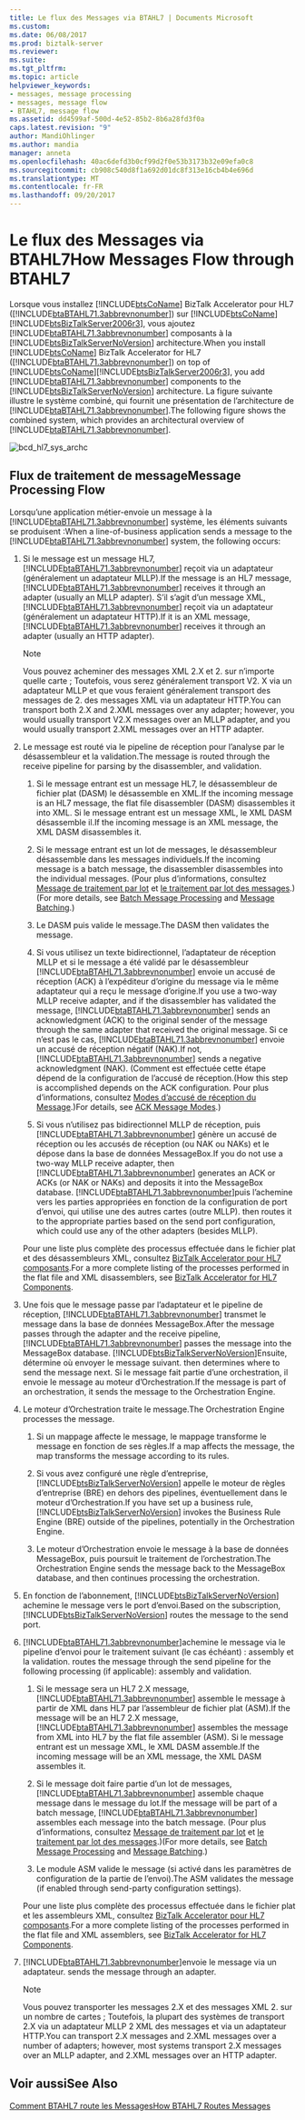 ```yaml
---
title: Le flux des Messages via BTAHL7 | Documents Microsoft
ms.custom: 
ms.date: 06/08/2017
ms.prod: biztalk-server
ms.reviewer: 
ms.suite: 
ms.tgt_pltfrm: 
ms.topic: article
helpviewer_keywords:
- messages, message processing
- messages, message flow
- BTAHL7, message flow
ms.assetid: dd4599af-500d-4e52-85b2-8b6a28fd3f0a
caps.latest.revision: "9"
author: MandiOhlinger
ms.author: mandia
manager: anneta
ms.openlocfilehash: 40ac6defd3b0cf99d2f0e53b3173b32e09efa0c8
ms.sourcegitcommit: cb908c540d8f1a692d01dc8f313e16cb4b4e696d
ms.translationtype: MT
ms.contentlocale: fr-FR
ms.lasthandoff: 09/20/2017
---
```

# <a name="how-messages-flow-through-btahl7"></a><span data-ttu-id="88deb-102">Le flux des Messages via BTAHL7</span><span class="sxs-lookup"><span data-stu-id="88deb-102">How Messages Flow through BTAHL7</span></span>
<span data-ttu-id="88deb-103">Lorsque vous installez [!INCLUDE[btsCoName](../../includes/btsconame-md.md)] BizTalk Accelerator pour HL7 ([!INCLUDE[btaBTAHL71.3abbrevnonumber](../../includes/btabtahl71-3abbrevnonumber-md.md)]) sur [!INCLUDE[btsCoName](../../includes/btsconame-md.md)] [!INCLUDE[btsBizTalkServer2006r3](../../includes/btsbiztalkserver2006r3-md.md)], vous ajoutez [!INCLUDE[btaBTAHL71.3abbrevnonumber](../../includes/btabtahl71-3abbrevnonumber-md.md)] composants à la [!INCLUDE[btsBizTalkServerNoVersion](../../includes/btsbiztalkservernoversion-md.md)] architecture.</span><span class="sxs-lookup"><span data-stu-id="88deb-103">When you install [!INCLUDE[btsCoName](../../includes/btsconame-md.md)] BizTalk Accelerator for HL7 ([!INCLUDE[btaBTAHL71.3abbrevnonumber](../../includes/btabtahl71-3abbrevnonumber-md.md)]) on top of [!INCLUDE[btsCoName](../../includes/btsconame-md.md)][!INCLUDE[btsBizTalkServer2006r3](../../includes/btsbiztalkserver2006r3-md.md)], you add [!INCLUDE[btaBTAHL71.3abbrevnonumber](../../includes/btabtahl71-3abbrevnonumber-md.md)] components to the [!INCLUDE[btsBizTalkServerNoVersion](../../includes/btsbiztalkservernoversion-md.md)] architecture.</span></span> <span data-ttu-id="88deb-104">La figure suivante illustre le système combiné, qui fournit une présentation de l’architecture de [!INCLUDE[btaBTAHL71.3abbrevnonumber](../../includes/btabtahl71-3abbrevnonumber-md.md)].</span><span class="sxs-lookup"><span data-stu-id="88deb-104">The following figure shows the combined system, which provides an architectural overview of [!INCLUDE[btaBTAHL71.3abbrevnonumber](../../includes/btabtahl71-3abbrevnonumber-md.md)].</span></span>  
  
 ![](../../adapters-and-accelerators/accelerator-hl7/media/bcd-hl7-sys-archc.gif "bcd_hl7_sys_archc")  
  
## <a name="message-processing-flow"></a><span data-ttu-id="88deb-105">Flux de traitement de message</span><span class="sxs-lookup"><span data-stu-id="88deb-105">Message Processing Flow</span></span>  
 <span data-ttu-id="88deb-106">Lorsqu’une application métier-envoie un message à la [!INCLUDE[btaBTAHL71.3abbrevnonumber](../../includes/btabtahl71-3abbrevnonumber-md.md)] système, les éléments suivants se produisent :</span><span class="sxs-lookup"><span data-stu-id="88deb-106">When a line-of-business application sends a message to the [!INCLUDE[btaBTAHL71.3abbrevnonumber](../../includes/btabtahl71-3abbrevnonumber-md.md)] system, the following occurs:</span></span>  
  
1.  <span data-ttu-id="88deb-107">Si le message est un message HL7, [!INCLUDE[btaBTAHL71.3abbrevnonumber](../../includes/btabtahl71-3abbrevnonumber-md.md)] reçoit via un adaptateur (généralement un adaptateur MLLP).</span><span class="sxs-lookup"><span data-stu-id="88deb-107">If the message is an HL7 message, [!INCLUDE[btaBTAHL71.3abbrevnonumber](../../includes/btabtahl71-3abbrevnonumber-md.md)] receives it through an adapter (usually an MLLP adapter).</span></span> <span data-ttu-id="88deb-108">S’il s’agit d’un message XML, [!INCLUDE[btaBTAHL71.3abbrevnonumber](../../includes/btabtahl71-3abbrevnonumber-md.md)] reçoit via un adaptateur (généralement un adaptateur HTTP).</span><span class="sxs-lookup"><span data-stu-id="88deb-108">If it is an XML message, [!INCLUDE[btaBTAHL71.3abbrevnonumber](../../includes/btabtahl71-3abbrevnonumber-md.md)] receives it through an adapter (usually an HTTP adapter).</span></span>  
  
    > [!NOTE]
    >  <span data-ttu-id="88deb-109">Vous pouvez acheminer des messages XML 2.X et 2. sur n’importe quelle carte ; Toutefois, vous serez généralement transport V2. X via un adaptateur MLLP et que vous feraient généralement transport des messages de 2. des messages XML via un adaptateur HTTP.</span><span class="sxs-lookup"><span data-stu-id="88deb-109">You can transport both 2.X and 2.XML messages over any adapter; however, you would usually transport V2.X messages over an MLLP adapter, and you would usually transport 2.XML messages over an HTTP adapter.</span></span>  
  
2.  <span data-ttu-id="88deb-110">Le message est routé via le pipeline de réception pour l’analyse par le désassembleur et la validation.</span><span class="sxs-lookup"><span data-stu-id="88deb-110">The message is routed through the receive pipeline for parsing by the disassembler, and validation.</span></span>  
  
    1.  <span data-ttu-id="88deb-111">Si le message entrant est un message HL7, le désassembleur de fichier plat (DASM) le désassemble en XML.</span><span class="sxs-lookup"><span data-stu-id="88deb-111">If the incoming message is an HL7 message, the flat file disassembler (DASM) disassembles it into XML.</span></span> <span data-ttu-id="88deb-112">Si le message entrant est un message XML, le XML DASM désassemble il.</span><span class="sxs-lookup"><span data-stu-id="88deb-112">If the incoming message is an XML message, the XML DASM disassembles it.</span></span>  
  
    2.  <span data-ttu-id="88deb-113">Si le message entrant est un lot de messages, le désassembleur désassemble dans les messages individuels.</span><span class="sxs-lookup"><span data-stu-id="88deb-113">If the incoming message is a batch message, the disassembler disassembles into the individual messages.</span></span> <span data-ttu-id="88deb-114">(Pour plus d’informations, consultez [Message de traitement par lot](../../adapters-and-accelerators/accelerator-hl7/batch-message-processing.md) et [le traitement par lot des messages](../../adapters-and-accelerators/accelerator-hl7/message-batching.md).)</span><span class="sxs-lookup"><span data-stu-id="88deb-114">(For more details, see [Batch Message Processing](../../adapters-and-accelerators/accelerator-hl7/batch-message-processing.md) and [Message Batching](../../adapters-and-accelerators/accelerator-hl7/message-batching.md).)</span></span>  
  
    3.  <span data-ttu-id="88deb-115">Le DASM puis valide le message.</span><span class="sxs-lookup"><span data-stu-id="88deb-115">The DASM then validates the message.</span></span>  
  
    4.  <span data-ttu-id="88deb-116">Si vous utilisez un texte bidirectionnel, l’adaptateur de réception MLLP et si le message a été validé par le désassembleur [!INCLUDE[btaBTAHL71.3abbrevnonumber](../../includes/btabtahl71-3abbrevnonumber-md.md)] envoie un accusé de réception (ACK) à l’expéditeur d’origine du message via le même adaptateur qui a reçu le message d’origine.</span><span class="sxs-lookup"><span data-stu-id="88deb-116">If you use a two-way MLLP receive adapter, and if the disassembler has validated the message, [!INCLUDE[btaBTAHL71.3abbrevnonumber](../../includes/btabtahl71-3abbrevnonumber-md.md)] sends an acknowledgment (ACK) to the original sender of the message through the same adapter that received the original message.</span></span> <span data-ttu-id="88deb-117">Si ce n’est pas le cas, [!INCLUDE[btaBTAHL71.3abbrevnonumber](../../includes/btabtahl71-3abbrevnonumber-md.md)] envoie un accusé de réception négatif (NAK).</span><span class="sxs-lookup"><span data-stu-id="88deb-117">If not, [!INCLUDE[btaBTAHL71.3abbrevnonumber](../../includes/btabtahl71-3abbrevnonumber-md.md)] sends a negative acknowledgment (NAK).</span></span> <span data-ttu-id="88deb-118">(Comment est effectuée cette étape dépend de la configuration de l’accusé de réception.</span><span class="sxs-lookup"><span data-stu-id="88deb-118">(How this step is accomplished depends on the ACK configuration.</span></span> <span data-ttu-id="88deb-119">Pour plus d’informations, consultez [Modes d’accusé de réception du Message](../../adapters-and-accelerators/accelerator-hl7/ack-message-modes.md).)</span><span class="sxs-lookup"><span data-stu-id="88deb-119">For details, see [ACK Message Modes](../../adapters-and-accelerators/accelerator-hl7/ack-message-modes.md).)</span></span>  
  
    5.  <span data-ttu-id="88deb-120">Si vous n’utilisez pas bidirectionnel MLLP de réception, puis [!INCLUDE[btaBTAHL71.3abbrevnonumber](../../includes/btabtahl71-3abbrevnonumber-md.md)] génère un accusé de réception ou les accusés de réception (ou NAK ou NAKs) et le dépose dans la base de données MessageBox.</span><span class="sxs-lookup"><span data-stu-id="88deb-120">If you do not use a two-way MLLP receive adapter, then [!INCLUDE[btaBTAHL71.3abbrevnonumber](../../includes/btabtahl71-3abbrevnonumber-md.md)] generates an ACK or ACKs (or NAK or NAKs) and deposits it into the MessageBox database.</span></span> [!INCLUDE[btaBTAHL71.3abbrevnonumber](../../includes/btabtahl71-3abbrevnonumber-md.md)]<span data-ttu-id="88deb-121">puis l’achemine vers les parties appropriées en fonction de la configuration de port d’envoi, qui utilise une des autres cartes (outre MLLP).</span><span class="sxs-lookup"><span data-stu-id="88deb-121"> then routes it to the appropriate parties based on the send port configuration, which could use any of the other adapters (besides MLLP).</span></span>  
  
     <span data-ttu-id="88deb-122">Pour une liste plus complète des processus effectuée dans le fichier plat et des désassembleurs XML, consultez [BizTalk Accelerator pour HL7 composants](../../adapters-and-accelerators/accelerator-hl7/biztalk-accelerator-for-hl7-components.md).</span><span class="sxs-lookup"><span data-stu-id="88deb-122">For a more complete listing of the processes performed in the flat file and XML disassemblers, see [BizTalk Accelerator for HL7 Components](../../adapters-and-accelerators/accelerator-hl7/biztalk-accelerator-for-hl7-components.md).</span></span>  
  
3.  <span data-ttu-id="88deb-123">Une fois que le message passe par l’adaptateur et le pipeline de réception, [!INCLUDE[btaBTAHL71.3abbrevnonumber](../../includes/btabtahl71-3abbrevnonumber-md.md)] transmet le message dans la base de données MessageBox.</span><span class="sxs-lookup"><span data-stu-id="88deb-123">After the message passes through the adapter and the receive pipeline, [!INCLUDE[btaBTAHL71.3abbrevnonumber](../../includes/btabtahl71-3abbrevnonumber-md.md)] passes the message into the MessageBox database.</span></span> [!INCLUDE[btsBizTalkServerNoVersion](../../includes/btsbiztalkservernoversion-md.md)]<span data-ttu-id="88deb-124">Ensuite, détermine où envoyer le message suivant.</span><span class="sxs-lookup"><span data-stu-id="88deb-124"> then determines where to send the message next.</span></span> <span data-ttu-id="88deb-125">Si le message fait partie d’une orchestration, il envoie le message au moteur d’Orchestration.</span><span class="sxs-lookup"><span data-stu-id="88deb-125">If the message is part of an orchestration, it sends the message to the Orchestration Engine.</span></span>  
  
4.  <span data-ttu-id="88deb-126">Le moteur d’Orchestration traite le message.</span><span class="sxs-lookup"><span data-stu-id="88deb-126">The Orchestration Engine processes the message.</span></span>  
  
    1.  <span data-ttu-id="88deb-127">Si un mappage affecte le message, le mappage transforme le message en fonction de ses règles.</span><span class="sxs-lookup"><span data-stu-id="88deb-127">If a map affects the message, the map transforms the message according to its rules.</span></span>  
  
    2.  <span data-ttu-id="88deb-128">Si vous avez configuré une règle d’entreprise, [!INCLUDE[btsBizTalkServerNoVersion](../../includes/btsbiztalkservernoversion-md.md)] appelle le moteur de règles d’entreprise (BRE) en dehors des pipelines, éventuellement dans le moteur d’Orchestration.</span><span class="sxs-lookup"><span data-stu-id="88deb-128">If you have set up a business rule, [!INCLUDE[btsBizTalkServerNoVersion](../../includes/btsbiztalkservernoversion-md.md)] invokes the Business Rule Engine (BRE) outside of the pipelines, potentially in the Orchestration Engine.</span></span>  
  
    3.  <span data-ttu-id="88deb-129">Le moteur d’Orchestration envoie le message à la base de données MessageBox, puis poursuit le traitement de l’orchestration.</span><span class="sxs-lookup"><span data-stu-id="88deb-129">The Orchestration Engine sends the message back to the MessageBox database, and then continues processing the orchestration.</span></span>  
  
5.  <span data-ttu-id="88deb-130">En fonction de l’abonnement, [!INCLUDE[btsBizTalkServerNoVersion](../../includes/btsbiztalkservernoversion-md.md)] achemine le message vers le port d’envoi.</span><span class="sxs-lookup"><span data-stu-id="88deb-130">Based on the subscription, [!INCLUDE[btsBizTalkServerNoVersion](../../includes/btsbiztalkservernoversion-md.md)] routes the message to the send port.</span></span>  
  
6.  [!INCLUDE[btaBTAHL71.3abbrevnonumber](../../includes/btabtahl71-3abbrevnonumber-md.md)]<span data-ttu-id="88deb-131">achemine le message via le pipeline d’envoi pour le traitement suivant (le cas échéant) : assembly et la validation.</span><span class="sxs-lookup"><span data-stu-id="88deb-131"> routes the message through the send pipeline for the following processing (if applicable): assembly and validation.</span></span>  
  
    1.  <span data-ttu-id="88deb-132">Si le message sera un HL7 2.X message, [!INCLUDE[btaBTAHL71.3abbrevnonumber](../../includes/btabtahl71-3abbrevnonumber-md.md)] assemble le message à partir de XML dans HL7 par l’assembleur de fichier plat (ASM).</span><span class="sxs-lookup"><span data-stu-id="88deb-132">If the message will be an HL7 2.X message, [!INCLUDE[btaBTAHL71.3abbrevnonumber](../../includes/btabtahl71-3abbrevnonumber-md.md)] assembles the message from XML into HL7 by the flat file assembler (ASM).</span></span> <span data-ttu-id="88deb-133">Si le message entrant est un message XML, le XML DASM assemble.</span><span class="sxs-lookup"><span data-stu-id="88deb-133">If the incoming message will be an XML message, the XML DASM assembles it.</span></span>  
  
    2.  <span data-ttu-id="88deb-134">Si le message doit faire partie d’un lot de messages, [!INCLUDE[btaBTAHL71.3abbrevnonumber](../../includes/btabtahl71-3abbrevnonumber-md.md)] assemble chaque message dans le message du lot.</span><span class="sxs-lookup"><span data-stu-id="88deb-134">If the message will be part of a batch message, [!INCLUDE[btaBTAHL71.3abbrevnonumber](../../includes/btabtahl71-3abbrevnonumber-md.md)] assembles each message into the batch message.</span></span> <span data-ttu-id="88deb-135">(Pour plus d’informations, consultez [Message de traitement par lot](../../adapters-and-accelerators/accelerator-hl7/batch-message-processing.md) et [le traitement par lot des messages](../../adapters-and-accelerators/accelerator-hl7/message-batching.md).)</span><span class="sxs-lookup"><span data-stu-id="88deb-135">(For more details, see [Batch Message Processing](../../adapters-and-accelerators/accelerator-hl7/batch-message-processing.md) and [Message Batching](../../adapters-and-accelerators/accelerator-hl7/message-batching.md).)</span></span>  
  
    3.  <span data-ttu-id="88deb-136">Le module ASM valide le message (si activé dans les paramètres de configuration de la partie de l’envoi).</span><span class="sxs-lookup"><span data-stu-id="88deb-136">The ASM validates the message (if enabled through send-party configuration settings).</span></span>  
  
     <span data-ttu-id="88deb-137">Pour une liste plus complète des processus effectuée dans le fichier plat et les assembleurs XML, consultez [BizTalk Accelerator pour HL7 composants](../../adapters-and-accelerators/accelerator-hl7/biztalk-accelerator-for-hl7-components.md).</span><span class="sxs-lookup"><span data-stu-id="88deb-137">For a more complete listing of the processes performed in the flat file and XML assemblers, see [BizTalk Accelerator for HL7 Components](../../adapters-and-accelerators/accelerator-hl7/biztalk-accelerator-for-hl7-components.md).</span></span>  
  
7.  [!INCLUDE[btaBTAHL71.3abbrevnonumber](../../includes/btabtahl71-3abbrevnonumber-md.md)]<span data-ttu-id="88deb-138">envoie le message via un adaptateur.</span><span class="sxs-lookup"><span data-stu-id="88deb-138"> sends the message through an adapter.</span></span>  
  
    > [!NOTE]
    >  <span data-ttu-id="88deb-139">Vous pouvez transporter les messages 2.X et des messages XML 2. sur un nombre de cartes ; Toutefois, la plupart des systèmes de transport 2.X via un adaptateur MLLP 2 XML des messages et via un adaptateur HTTP.</span><span class="sxs-lookup"><span data-stu-id="88deb-139">You can transport 2.X messages and 2.XML messages over a number of adapters; however, most systems transport 2.X messages over an MLLP adapter, and 2.XML messages over an HTTP adapter.</span></span>  
  
## <a name="see-also"></a><span data-ttu-id="88deb-140">Voir aussi</span><span class="sxs-lookup"><span data-stu-id="88deb-140">See Also</span></span>  
 [<span data-ttu-id="88deb-141">Comment BTAHL7 route les Messages</span><span class="sxs-lookup"><span data-stu-id="88deb-141">How BTAHL7 Routes Messages</span></span>](../../adapters-and-accelerators/accelerator-hl7/how-btahl7-routes-messages.md)